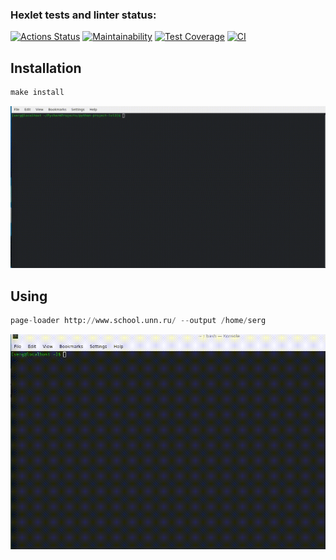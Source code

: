 ### Hexlet tests and linter status:
[![Actions Status](https://github.com/sergkot2020/python-project-lvl3/workflows/hexlet-check/badge.svg)](https://github.com/sergkot2020/python-project-lvl3/actions)
[![Maintainability](https://api.codeclimate.com/v1/badges/bed623de898a0d57e0e2/maintainability)](https://codeclimate.com/github/sergkot2020/python-project-lvl3/maintainability)
[![Test Coverage](https://api.codeclimate.com/v1/badges/bed623de898a0d57e0e2/test_coverage)](https://codeclimate.com/github/sergkot2020/python-project-lvl3/test_coverage)
[![CI](https://github.com/sergkot2020/python-project-lvl3/actions/workflows/CI.yml/badge.svg)](https://github.com/sergkot2020/python-project-lvl3/actions/workflows/CI.yml)

## Installation
```python
make install
```
![video](gif/install.gif)

## Using
```python
page-loader http://www.school.unn.ru/ --output /home/serg
```
![video](gif/use.gif)